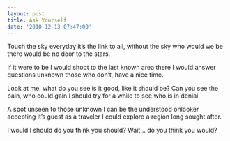 ```yaml
---
layout: post
title: Ask Yourself
date: '2010-12-13 07:47:00'
---
```


Touch the sky everyday
it’s the link to all,
without the sky who would we be
there would be no door to the stars.

If it were to be
I would shoot to the last known area
there I would answer questions unknown
those who don’t, have a nice time.

Look at me, what do you see
is it good, like it should be?
Can you see the pain, who could gain
I should try for a while
to see who is in denial.

A spot unseen to those unknown
I can be the understood onlooker
accepting it’s guest as a traveler
I could explore a region long sought after.

I would
I should
do you think you should?
Wait…
do you think you would?
